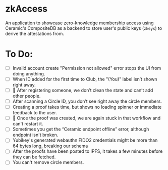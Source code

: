 # zkAccess

An application to showcase zero-knowledge membership access using Ceramic's CompositeDB as a backend
to store user's public keys (`zkeys`) to derive the attestations from.


# To Do:

- [ ] Invalid account create "Permission not allowed" error stops the UI from doing anything.
- [ ] When ID added for the first time to Club, the "(You)" label isn’t shown right away.
- [ ] 🔴 After registering someone, we don’t clean the state and can’t add other people.
- [ ] After scanning a Circle ID, you don’t see right away the circle members.
- [ ] Creating a proof takes time, but shows no loading spinner or immediate feedback to the user.
- [ ] 🔴 Once the proof was created, we are again stuck in that workflow and can't restart it.
- [ ] Sometimes you get the “Ceramic endpoint offline” error, although endpoint isn't broken.
- [ ] Yubikey's generated webauthn FIDO2 credentials might be more than 64 bytes long, breaking our schema
- [ ] After the proofs have been posted to IPFS, it takes a few minutes before they can be fetched.
- [ ] You can't remove circle members.